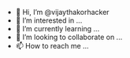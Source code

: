 - 👋 Hi, I’m @vijaythakorhacker
- 👀 I’m interested in ...
- 🌱 I’m currently learning ...
- 💞️ I’m looking to collaborate on ...
- 📫 How to reach me ...

<!---
vijaythakorhacker/vijaythakorhacker is a ✨ special ✨ repository because its `README.md` (this file) appears on your GitHub profile.
You can click the Preview link to take a look at your changes.
--->

